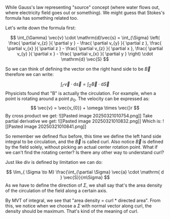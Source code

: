 While Gauss's law representing "source" concept (where water flows out, where electricity field goes out or something). We might guess that Stokes's formula has something related too.

Let's write down the formula first:

$$
\int_{\Gamma} \vec{v} \cdot \mathrm{d}\vec{s} = \int_{\Sigma} \left( \frac{ \partial v_{z} }{ \partial y } - \frac{ \partial v_{y} }{ \partial z }, \frac{ \partial v_{x} }{ \partial z }  - \frac{ \partial v_{z} }{ \partial x }, \frac{ \partial v_{y} }{ \partial x } - \frac{ \partial v_{x} }{ \partial y }      \right) \cdot \mathrm{d} \vec{S}
$$

So we can think of defining the vector on the right hand side to be $\vec{B}$ therefore we can write:

$$
\int_{\Gamma} \vec{v}  \cdot \mathrm{d} \vec{s} = \int_{\Sigma} \vec{B} \cdot \mathrm{d} \vec{S}
$$
Physicists found that "B" is actually the circulation. For example, when a point is rotating around a point $p_{0}$. The velocity can be expressed as:
$$
\vec{v} = \vec{v_{0}} + \omega \times \vec{}r
$$
By cross product we get:
![[Pasted image 20250321010754.png]]
Take partial derivative we get:
![[Pasted image 20250321010832.png]]
Which is:
![[Pasted image 20250321010841.png]]

So remember we defined flux before, this time we define the left hand side integral to be circulation, and the $\vec{B}$ is called curl.
Also notice $\vec{B}$ is defined by the field solely, without picking an actual center rotation point.
What if we can't find the rotating center? Is there any other way to understand curl?

Just like div is defined by limitation we can do:

$$
\lim_{ \Sigma \to M} \frac{\int_{\partial \Sigma} \vec{a} \cdot \mathrm{ d } \vec{S}}{m\Sigma} 
$$
As we have to define the direction of $\Sigma$, we shall say that's the area density of the circulation of the field along a certain axis.

By MVT of integral, we see that "area density = curl * directed area". From this, we notice when we choose a $\Sigma$ with normal vector along curl, the density should be maximum. That's kind of the meaning of curl.